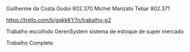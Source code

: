 Guilherme da Costa Godoi 802.370
Michel Manzato Tebar 802.371

https://trello.com/b/gqkkKY7n/trabalho-p2

Trabalho escolhido
GerenSystem
sistema de estoque de super mercado

Trabalho Completo
